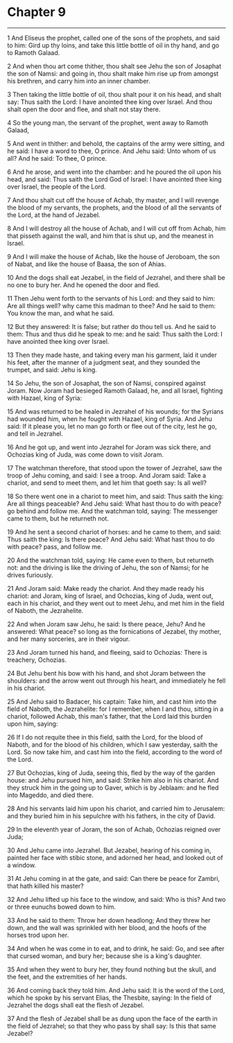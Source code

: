 # Chapter 9

***

1 And Eliseus the prophet, called one of the sons of the prophets, and said to him: Gird up thy loins, and take this little bottle of oil in thy hand, and go to Ramoth Galaad.

2 And when thou art come thither, thou shalt see Jehu the son of Josaphat the son of Namsi: and going in, thou shalt make him rise up from amongst his brethren, and carry him into an inner chamber.

3 Then taking the little bottle of oil, thou shalt pour it on his head, and shalt say: Thus saith the Lord: I have anointed thee king over Israel. And thou shalt open the door and flee, and shalt not stay there.

4 So the young man, the servant of the prophet, went away to Ramoth Galaad,

5 And went in thither: and behold, the captains of the army were sitting, and he said: I have a word to thee, O prince. And Jehu said: Unto whom of us all? And he said: To thee, O prince.

6 And he arose, and went into the chamber: and he poured the oil upon his head, and said: Thus saith the Lord God of Israel: I have anointed thee king over Israel, the people of the Lord.

7 And thou shalt cut off the house of Achab, thy master, and I will revenge the blood of my servants, the prophets, and the blood of all the servants of the Lord, at the hand of Jezabel.

8 And I will destroy all the house of Achab, and I will cut off from Achab, him that pisseth against the wall, and him that is shut up, and the meanest in Israel.

9 And I will make the house of Achab, like the house of Jeroboam, the son of Nabat, and like the house of Baasa, the son of Ahias.

10 And the dogs shall eat Jezabel, in the field of Jezrahel, and there shall be no one to bury her. And he opened the door and fled.

11 Then Jehu went forth to the servants of his Lord: and they said to him: Are all things well? why came this madman to thee? And he said to them: You know the man, and what he said.

12 But they answered: It is false; but rather do thou tell us. And he said to them: Thus and thus did he speak to me: and he said: Thus saith the Lord: I have anointed thee king over Israel.

13 Then they made haste, and taking every man his garment, laid it under his feet, after the manner of a judgment seat, and they sounded the trumpet, and said: Jehu is king.

14 So Jehu, the son of Josaphat, the son of Namsi, conspired against Joram. Now Joram had besieged Ramoth Galaad, he, and all Israel, fighting with Hazael, king of Syria:

15 And was returned to be healed in Jezrahel of his wounds; for the Syrians had wounded him, when he fought with Hazael, king of Syria. And Jehu said: If it please you, let no man go forth or flee out of the city, lest he go, and tell in Jezrahel.

16 And he got up, and went into Jezrahel for Joram was sick there, and Ochozias king of Juda, was come down to visit Joram.

17 The watchman therefore, that stood upon the tower of Jezrahel, saw the troop of Jehu coming, and said: I see a troop. And Joram said: Take a chariot, and send to meet them, and let him that goeth say: Is all well?

18 So there went one in a chariot to meet him, and said: Thus saith the king: Are all things peaceable? And Jehu said: What hast thou to do with peace? go behind and follow me. And the watchman told, saying: The messenger came to them, but he returneth not.

19 And he sent a second chariot of horses: and he came to them, and said: Thus saith the king: Is there peace? And Jehu said: What hast thou to do with peace? pass, and follow me.

20 And the watchman told, saying: He came even to them, but returneth not: and the driving is like the driving of Jehu, the son of Namsi; for he drives furiously.

21 And Joram said: Make ready the chariot. And they made ready his chariot: and Joram, king of Israel, and Ochozias, king of Juda, went out, each in his chariot, and they went out to meet Jehu, and met him in the field of Naboth, the Jezrahelite.

22 And when Joram saw Jehu, he said: Is there peace, Jehu? And he answered: What peace? so long as the fornications of Jezabel, thy mother, and her many sorceries, are in their vigour.

23 And Joram turned his hand, and fleeing, said to Ochozias: There is treachery, Ochozias.

24 But Jehu bent his bow with his hand, and shot Joram between the shoulders: and the arrow went out through his heart, and immediately he fell in his chariot.

25 And Jehu said to Badacer, his captain: Take him, and cast him into the field of Naboth, the Jezrahelite: for I remember, when I and thou, sitting in a chariot, followed Achab, this man's father, that the Lord laid this burden upon him, saying:

26 If I do not requite thee in this field, saith the Lord, for the blood of Naboth, and for the blood of his children, which I saw yesterday, saith the Lord. So now take him, and cast him into the field, according to the word of the Lord.

27 But Ochozias, king of Juda, seeing this, fled by the way of the garden house: and Jehu pursued him, and said: Strike him also in his chariot. And they struck him in the going up to Gaver, which is by Jeblaam: and he fled into Mageddo, and died there.

28 And his servants laid him upon his chariot, and carried him to Jerusalem: and they buried him in his sepulchre with his fathers, in the city of David.

29 In the eleventh year of Joram, the son of Achab, Ochozias reigned over Juda;

30 And Jehu came into Jezrahel. But Jezabel, hearing of his coming in, painted her face with stibic stone, and adorned her head, and looked out of a window.

31 At Jehu coming in at the gate, and said: Can there be peace for Zambri, that hath killed his master?

32 And Jehu lifted up his face to the window, and said: Who is this? And two or three eunuchs bowed down to him.

33 And he said to them: Throw her down headlong; And they threw her down, and the wall was sprinkled with her blood, and the hoofs of the horses trod upon her.

34 And when he was come in to eat, and to drink, he said: Go, and see after that cursed woman, and bury her; because she is a king's daughter.

35 And when they went to bury her, they found nothing but the skull, and the feet, and the extremities of her hands.

36 And coming back they told him. And Jehu said: It is the word of the Lord, which he spoke by his servant Elias, the Thesbite, saying: In the field of Jezrahel the dogs shall eat the flesh of Jezabel.

37 And the flesh of Jezabel shall be as dung upon the face of the earth in the field of Jezrahel; so that they who pass by shall say: Is this that same Jezabel?

